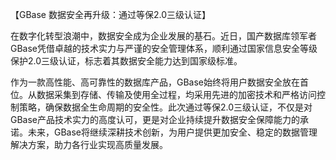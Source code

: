 【GBase 数据安全再升级：通过等保2.0三级认证】

在数字化转型浪潮中，数据安全成为企业发展的基石。近日，国产数据库领军者GBase凭借卓越的技术实力与严谨的安全管理体系，顺利通过国家信息安全等级保护2.0三级认证，标志着其数据安全能力达到国家级标准。

作为一款高性能、高可靠性的数据库产品，GBase始终将用户数据安全放在首位。从数据采集到存储、传输及使用全过程，均采用先进的加密技术和严格访问控制策略，确保数据全生命周期的安全性。此次通过等保2.0三级认证，不仅是对GBase产品技术实力的高度认可，更是对企业持续提升数据安全保障能力的承诺。未来，GBase将继续深耕技术创新，为用户提供更加安全、稳定的数据管理解决方案，助力各行业实现高质量发展。